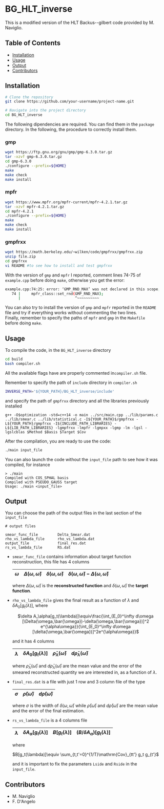 # BG_HLT_inverse

This is a modified version of the HLT Backus--gilbert code provided by M. Naviglio.

## Table of Contents
- [Installation](#installation)
- [Usage](#usage)
- [Output](#output)
- [Contributors](#contributors)

## Installation <a name="installation"></a>
```bash
# Clone the repository
git clone https://github.com/your-username/project-name.git

# Navigate into the project directory
cd BG_HLT_inverse
```
The following dipendencies are required. You can find them in the `package` directory. In the following, the procedure to correctly install them.
### gmp 
```bash
wget https://ftp.gnu.org/gnu/gmp/gmp-6.3.0.tar.gz
tar -xzvf gmp-6.3.0.tar.gz
cd gmp-6.3.0
./configure --prefix=${HOME}
make
make check
make install
```
### mpfr
```bash 
wget https://www.mpfr.org/mpfr-current/mpfr-4.2.1.tar.gz
tar -xzvf mpfr-4.2.1.tar.gz
cd mpfr-4.2.1
./configure --prefix=${HOME}
make
make check
make install
```
### gmpfrxx
```bash
wget https://math.berkeley.edu/~wilken/code/gmpfrxx/gmpfrxx.zip
unzip file.zip
cd gmpfrxx
vi README #to see how to install and test gmpfrxx 
```
With the version of `gmp` and `mpfr` I reported, comment lines 74-75 of `example.cpp` before doing `make`, otherwise you get the error:
```bash
example.cpp:74:25: error: ‘GMP_RND_MAX’ was not declared in this scope; did you mean ‘GMP_RNDD’?
   74 |     mpfr_class::set_rnd(GMP_RND_MAX);
      |                         ^~~~~~~~~~~
```
You can also try to install the version of `gmp` and `mpfr` reported in the `README` file and try if everything works without commenting the two lines.  
Finally, remember to specify the paths of `mpfr` and `gmp` in the `Makefile` before doing `make`.
## Usage <a name="usage"></a>
To compile the code, in the `BG_HLT_inverse` directory
```bash
cd build
bash compiler.sh
```
All the available flags have are properly commented in`compiler.sh` file.  

Remember to specify the path of `include` directory in `compiler.sh`
```bash
INVERSE_PATH='${YOUR_PATH}/BG_HLT_inverse/include'
```
and specify the path of `gmpfrxx` directory and all the libraries previously installed
```
g++ -O$optimization -std=c++14 -o main ../src/main.cpp ../lib/params.c ../lib/smear.c ../lib/statistical.c -I${YOUR_PATH}$/gmpfrxx -L${YOUR_PATH}/gmpfrxx -I${INCLUDE_PATH_LIBRARIES} -L${LIB_PATH_LIBRARIES} -lgmpfrxx -lmpfr -lgmpxx -lgmp -lm -lgsl -lgslcblas $Method $Basis $Target $Cov

```
After the compilation, you are ready to use the code:
```bash
./main input_file
```
You can also launch the code without the `input_file` path to see how it was compiled, for instance
```
> ./main
Compiled with COS_SPHAL basis
Compiled with PSEUDO_GAUSS target
Usage: ./main <input_file>
```
## Output <a name="output"></a>
You can choose the path of the output files in the last section of the `input_file`
```
# output files

smear_func_file         Delta_Smear.dat                     
rho_vs_lambda_file      rho_vs_lambda.dat         
output_file             final_res.dat                
rs_vs_lambda_file       RS.dat                              

```
   -  `smear_func_file` contains information about target function reconstruction, this file has 4 columns 
      <div align="center">

      | $\omega$ |$\Delta(\omega,\bar{\omega})$ | $\delta(\omega,\bar{\omega})$ |$\delta(\omega,\bar{\omega})-\Delta(\omega,\bar{\omega})$|
      |-----------|-----------|-----------|-----------|

      </div>

      where $`\Delta(\omega,\bar{\omega})`$ is the __reconstructed function__ and $`\delta(\omega,\bar{\omega})`$ the __target function__.

   -  `rho_vs_lambda_file` gives the final result as a function of $`\lambda`$ and $`\delta A_0[g_t(\lambda)]`$, where
     <div align="center">
      $`\delta A_\alpha[g_t(\lambda)]\equiv\frac{\int_{E_0}^\infty d\omega [\Delta(\omega,\bar{\omega})-\delta(\omega,\bar{\omega})]^2 e^{\alpha\omega}}{\int_{E_0}^\infty d\omega [\delta(\omega,\bar{\omega})]^2e^{\alpha\omega}}`$
      </div>

      and it has 4 columns  
      <div align="center">

      | $\lambda$ |$\delta A_0[g_t(\lambda)]$ | $\bar{\rho}_\lambda(\bar{\omega})$ |$d\bar{\rho}_\lambda(\bar{\omega})$|
      |-----------|-----------|-----------|-----------| 

      </div>

      where $`\bar{\rho}_\lambda(\bar{\omega})`$ and $`d\bar{\rho}_\lambda(\bar{\omega})`$ are the mean value and the error of the smeared reconstructed quantity we are interested in, as a function of $\lambda$.

   - `final_res.dat` is a file with just 1 row and 3 column file of the type
      <div align="center">

      | $\sigma$ |$\bar{\rho}(\bar{\omega})$ | $d\bar{\rho}(\bar{\omega})$ |
      |-----------|-----------|-----------|

      </div>

      where $`\sigma`$ is the width of $`\delta(\omega,\bar{\omega})`$ while $`\bar{\rho}(\bar{\omega})`$ and $`d\bar{\rho}(\bar{\omega})`$ are the mean value and the error of the final estimation.
   - `rs_vs_lambda_file` is a 4 columns file
      <div align="center">

      | $\lambda$ |$\delta A_\alpha[g_t(\lambda)]$ | $B[g_t(\lambda)]$ |$(B / \delta A_\alpha) [g_t(\lambda)]$|
      |-----------|-----------|-----------|-----------| 

      </div>

      where
     
      <div align="center">
     $B[g_t(\lambda)]\equiv \sum_{t,t'=0}^{1/T}\mathrm{Cov}_{tt'} g_t g_{t'}$

       </div>
       
      and it is important to fix the parameters `Lside` and `Rside` in the `input_file`.

## Contributors <a name="contributors"></a>
 - M. Naviglio
 - F. D'Angelo
